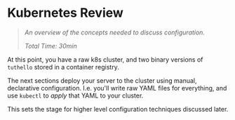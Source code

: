 # Kubernetes Review

> _An overview of the concepts needed to discuss configuration._
>
> _Total Time: 30min_

At this point, you have a raw k8s cluster, and two
binary versions of `tuthello` stored in a container
registry.

The next sections deploy your server to the cluster
using manual, declarative configuration.  I.e.  you'll
write raw YAML files for everything, and use `kubectl`
to _apply_ that YAML to your cluster.

This sets the stage for higher level configuration
techniques discussed later.
